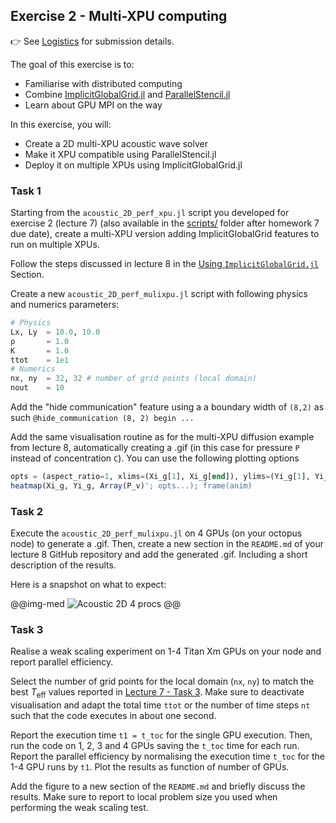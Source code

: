 <!--This file was generated, do not modify it.-->
## Exercise 2 - **Multi-XPU computing**

👉 See [Logistics](/logistics/#submission) for submission details.

The goal of this exercise is to:
- Familiarise with distributed computing
- Combine [ImplicitGlobalGrid.jl](https://github.com/eth-cscs/ImplicitGlobalGrid.jl) and [ParallelStencil.jl](https://github.com/omlins/ParallelStencil.jl)
- Learn about GPU MPI on the way

In this exercise, you will:
- Create a 2D multi-XPU acoustic wave solver
- Make it XPU compatible using ParallelStencil.jl
- Deploy it on multiple XPUs using ImplicitGlobalGrid.jl

### Task 1

Starting from the `acoustic_2D_perf_xpu.jl` script you developed for exercise 2 (lecture 7) (also available in the [scripts/](https://github.com/eth-vaw-glaciology/course-101-0250-00/blob/main/scripts/) folder after homework 7 due date), create a multi-XPU version adding ImplicitGlobalGrid features to run on multiple XPUs.

Follow the steps discussed in lecture 8 in the [Using `ImplicitGlobalGrid.jl`](#using_implicitglobalgridjl) Section.

Create a new `acoustic_2D_perf_mulixpu.jl` script with following physics and numerics parameters:

```julia
# Physics
Lx, Ly  = 10.0, 10.0
ρ       = 1.0
K       = 1.0
ttot    = 1e1
# Numerics
nx, ny  = 32, 32 # number of grid points (local domain)
nout    = 10
```

Add the "hide communication" feature using a a boundary width of `(8,2)` as such `@hide_communication (8, 2) begin ...`

Add the same visualisation routine as for the multi-XPU diffusion example from lecture 8, automatically creating a .gif (in this case for pressure `P` instead of concentration `C`). You can use the following plotting options
```julia
opts = (aspect_ratio=1, xlims=(Xi_g[1], Xi_g[end]), ylims=(Yi_g[1], Yi_g[end]), clims=(-0.25, 0.25), c=:davos, xlabel="Lx", ylabel="Ly", title="time = $(round(it*dt, sigdigits=3))")
heatmap(Xi_g, Yi_g, Array(P_v)'; opts...); frame(anim)
```

### Task 2

Execute the `acoustic_2D_perf_mulixpu.jl` on 4 GPUs (on your octopus node) to generate a .gif. Then, create a new section in the `README.md` of your lecture 8 GitHub repository and add the generated .gif. Including a short description of the results.

Here is a snapshot on what to expect:

@@img-med
![Acoustic 2D 4 procs](../assets/literate_figures/acoustic_2D_mxpu_2.gif)
@@

### Task 3

Realise a weak scaling experiment on 1-4 Titan Xm GPUs on your node and report parallel efficiency.

Select the number of grid points for the local domain (`nx`, `ny`) to match the best $T_\mathrm{eff}$ values reported in [Lecture 7 - Task 3](/lecture7/#task_3__2). Make sure to deactivate visualisation and adapt the total time `ttot` or the number of time steps `nt` such that the code executes in about one second.

Report the execution time `t1 = t_toc` for the single GPU execution. Then, run the code on 1, 2, 3 and 4 GPUs saving the `t_toc` time for each run. Report the parallel efficiency by normalising the execution time `t_toc` for the 1-4 GPU runs by `t1`. Plot the results as function of number of GPUs.

Add the figure to a new section of the `README.md` and briefly discuss the results. Make sure to report to local problem size you used when performing the weak scaling test.

